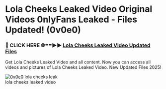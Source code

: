 # Lola Cheeks Leaked Video Original Videos 0nlyFans Leaked - Files Updated! (0v0e0)

<h3>🔴 CLICK HERE 🌐==►► <a href="https://hideuri.com/03YgE1" rel="nofollow">Lola Cheeks Leaked Video Updated Files</a></h3>

Get Lola Cheeks Leaked Video and all content. Now you can access all videos and pictures of Lola Cheeks Leaked Video. New Updated Files 2025!

[![0v0e0](https://i.imgur.com/NaUBvic.gif)](https://hideuri.com/03YgE1)
lola cheeks leak<br>
lola cheeks leaked video
